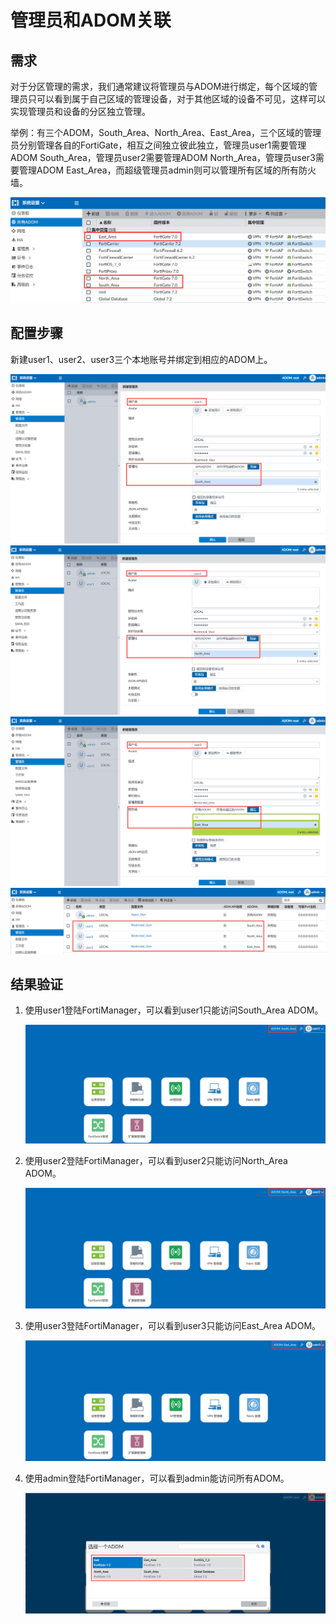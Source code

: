 # 管理员和ADOM关联

## 需求

对于分区管理的需求，我们通常建议将管理员与ADOM进行绑定，每个区域的管理员只可以看到属于自己区域的管理设备，对于其他区域的设备不可见，这样可以实现管理员和设备的分区独立管理。

举例：有三个ADOM，South_Area、North_Area、East_Area，三个区域的管理员分别管理各自的FortiGate，相互之间独立彼此独立，管理员user1需要管理ADOM South_Area，管理员user2需要管理ADOM North_Area，管理员user3需要管理ADOM East_Area，而超级管理员admin则可以管理所有区域的所有防火墙。

<img src="../../../images/image-20221101142639923.png" alt="image-20221101142639923" style="zoom:50%;" />

## 配置步骤

新建user1、user2、user3三个本地账号并绑定到相应的ADOM上。

<img src="../../../images/image-20221101145640789.png" alt="image-20221101145640789" style="zoom:50%;" />

<img src="../../../images/image-20221101145946000.png" alt="image-20221101145946000" style="zoom:50%;" />

<img src="../../../images/image-20221101150311669.png" alt="image-20221101150311669" style="zoom:50%;" />

<img src="../../../images/image-20221101150331560.png" alt="image-20221101150331560" style="zoom:50%;" />

## 结果验证

1. 使用user1登陆FortiManager，可以看到user1只能访问South_Area ADOM。

   <img src="../../../images/image-20221101150549105.png" alt="image-20221101150549105" style="zoom:50%;" />

2. 使用user2登陆FortiManager，可以看到user2只能访问North_Area ADOM。

   <img src="../../../images/image-20221101150921890.png" alt="image-20221101150921890" style="zoom:50%;" />

3. 使用user3登陆FortiManager，可以看到user3只能访问East_Area ADOM。

   <img src="../../../images/image-20221101151025849.png" alt="image-20221101151025849" style="zoom:50%;" />

4. 使用admin登陆FortiManager，可以看到admin能访问所有ADOM。

   <img src="../../../images/image-20221101151324181.png" alt="image-20221101151324181" style="zoom:50%;" />
